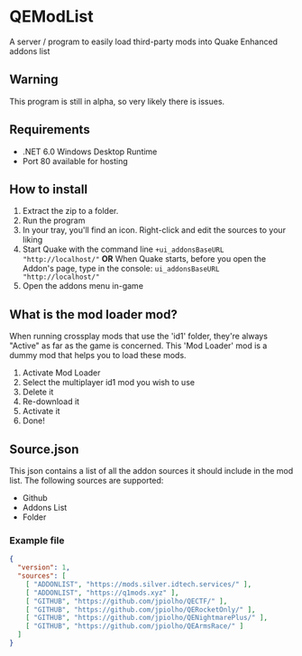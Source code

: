 # QEModList
A server / program to easily load third-party mods into Quake Enhanced addons list

## Warning
This program is still in alpha, so very likely there is issues.

## Requirements
* .NET 6.0 Windows Desktop Runtime
* Port 80 available for hosting

## How to install
1. Extract the zip to a folder.
2. Run the program
3. In your tray, you'll find an icon. Right-click and edit the sources to your liking
4. Start Quake with the command line `+ui_addonsBaseURL "http://localhost/"` **OR** When Quake starts, before you open the Addon's page, type in the console: `ui_addonsBaseURL "http://localhost/"`
5. Open the addons menu in-game

## What is the mod loader mod?
When running crossplay mods that use the 'id1' folder, they're always "Active" as far as the game is concerned.
This 'Mod Loader' mod is a dummy mod that helps you to load these mods.
1. Activate Mod Loader
2. Select the multiplayer id1 mod you wish to use
3. Delete it
4. Re-download it
5. Activate it
6. Done!

## Source.json

This json contains a list of all the addon sources it should include in the mod list. The following sources are supported:
* Github
* Addons List
* Folder

### Example file
```json
{
  "version": 1,
  "sources": [
    [ "ADDONLIST", "https://mods.silver.idtech.services/" ],
    [ "ADDONLIST", "https://q1mods.xyz" ],
    [ "GITHUB", "https://github.com/jpiolho/QECTF/" ],
    [ "GITHUB", "https://github.com/jpiolho/QERocketOnly/" ],
    [ "GITHUB", "https://github.com/jpiolho/QENightmarePlus/" ],
    [ "GITHUB", "https://github.com/jpiolho/QEArmsRace/" ]
  ]
}
```
